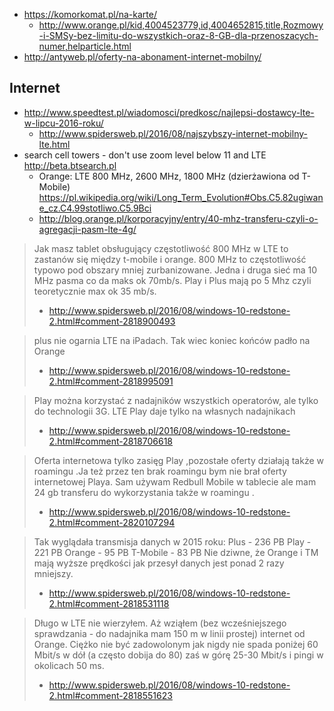 - https://komorkomat.pl/na-karte/
  - http://www.orange.pl/kid,4004523779,id,4004652815,title,Rozmowy-i-SMSy-bez-limitu-do-wszystkich-oraz-8-GB-dla-przenoszacych-numer,helparticle.html
- http://antyweb.pl/oferty-na-abonament-internet-mobilny/

## Internet

- http://www.speedtest.pl/wiadomosci/predkosc/najlepsi-dostawcy-lte-w-lipcu-2016-roku/
  - http://www.spidersweb.pl/2016/08/najszybszy-internet-mobilny-lte.html
- search cell towers - don't use zoom level below 11 and LTE http://beta.btsearch.pl
  - Orange: LTE 800 MHz, 2600 MHz, 1800 MHz (dzierżawiona od T-Mobile) https://pl.wikipedia.org/wiki/Long_Term_Evolution#Obs.C5.82ugiwane_cz.C4.99stotliwo.C5.9Bci
  - http://blog.orange.pl/korporacyjny/entry/40-mhz-transferu-czyli-o-agregacji-pasm-lte-4g/

> Jak masz tablet obsługujący częstotliwość 800 MHz w LTE to zastanów się między t-mobile i orange. 800 MHz to częstotliwość typowo pod obszary mniej zurbanizowane. Jedna i druga sieć ma 10 MHz pasma co da maks ok 70mb/s. Play i Plus mają po 5 Mhz czyli teoretycznie max ok 35 mb/s.
> - http://www.spidersweb.pl/2016/08/windows-10-redstone-2.html#comment-2818900493

> plus nie ogarnia LTE na iPadach. Tak wiec koniec końców padło na Orange
> - http://www.spidersweb.pl/2016/08/windows-10-redstone-2.html#comment-2818995091

> Play można korzystać z nadajników wszystkich operatorów, ale tylko do technologii 3G. LTE Play daje tylko na własnych nadajnikach
> - http://www.spidersweb.pl/2016/08/windows-10-redstone-2.html#comment-2818706618

> Oferta internetowa tylko zasięg Play ,pozostałe oferty działają także w roamingu .Ja też przez ten brak roamingu bym nie brał oferty internetowej Playa.
> Sam używam Redbull Mobile w tablecie ale mam 24 gb transferu do wykorzystania także w roamingu .
> - http://www.spidersweb.pl/2016/08/windows-10-redstone-2.html#comment-2820107294

> Tak wyglądała transmisja danych w 2015 roku:
> Plus - 236 PB
> Play - 221 PB
> Orange - 95 PB
> T-Mobile - 83 PB
> Nie dziwne, że Orange i TM mają wyższe prędkości jak przesył danych jest ponad 2 razy mniejszy.
> - http://www.spidersweb.pl/2016/08/windows-10-redstone-2.html#comment-2818531118

> Długo w LTE nie wierzyłem. Aż wziąłem (bez wcześniejszego sprawdzania - do nadajnika mam 150 m w linii prostej) internet od Orange. Ciężko nie być zadowolonym jak nigdy nie spada poniżej 60 Mbit/s w dół (a często dobija do 80) zaś w górę 25-30 Mbit/s i pingi w okolicach 50 ms.
> - http://www.spidersweb.pl/2016/08/windows-10-redstone-2.html#comment-2818551623
